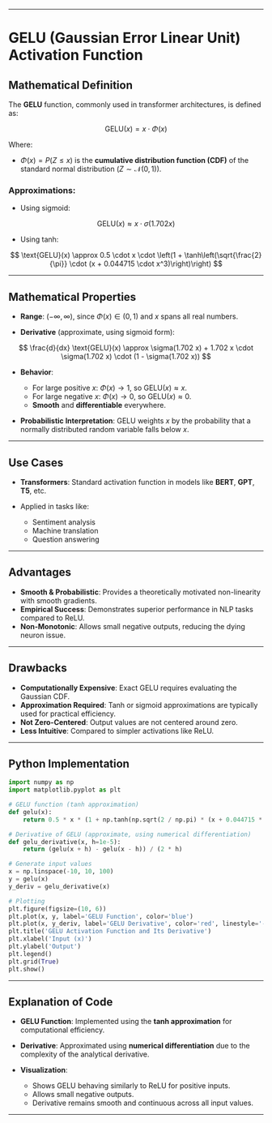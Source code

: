 

---

# GELU (Gaussian Error Linear Unit) Activation Function

## Mathematical Definition

The **GELU** function, commonly used in transformer architectures, is defined as:

$$
\text{GELU}(x) = x \cdot \Phi(x)
$$

Where:

* $\Phi(x) = P(Z \leq x)$ is the **cumulative distribution function (CDF)** of the standard normal distribution ($Z \sim \mathcal{N}(0, 1)$).

### Approximations:

* Using sigmoid:

$$
\text{GELU}(x) \approx x \cdot \sigma(1.702 x)
$$

* Using tanh:

$$
\text{GELU}(x) \approx 0.5 \cdot x \cdot \left(1 + \tanh\left(\sqrt{\frac{2}{\pi}} \cdot (x + 0.044715 \cdot x^3)\right)\right)
$$

---

## Mathematical Properties

* **Range**: $(-\infty, \infty)$, since $\Phi(x) \in (0, 1)$ and $x$ spans all real numbers.

* **Derivative** (approximate, using sigmoid form):

$$
\frac{d}{dx} \text{GELU}(x) \approx \sigma(1.702 x) + 1.702 x \cdot \sigma(1.702 x) \cdot (1 - \sigma(1.702 x))
$$

* **Behavior**:

  * For large positive $x$: $\Phi(x) \to 1$, so $\text{GELU}(x) \approx x$.
  * For large negative $x$: $\Phi(x) \to 0$, so $\text{GELU}(x) \approx 0$.
  * **Smooth** and **differentiable** everywhere.

* **Probabilistic Interpretation**: GELU weights $x$ by the probability that a normally distributed random variable falls below $x$.

---

## Use Cases

* **Transformers**: Standard activation function in models like **BERT**, **GPT**, **T5**, etc.
* Applied in tasks like:

  * Sentiment analysis
  * Machine translation
  * Question answering

---

## Advantages

* **Smooth & Probabilistic**: Provides a theoretically motivated non-linearity with smooth gradients.
* **Empirical Success**: Demonstrates superior performance in NLP tasks compared to ReLU.
* **Non-Monotonic**: Allows small negative outputs, reducing the dying neuron issue.

---

## Drawbacks

* **Computationally Expensive**: Exact GELU requires evaluating the Gaussian CDF.
* **Approximation Required**: Tanh or sigmoid approximations are typically used for practical efficiency.
* **Not Zero-Centered**: Output values are not centered around zero.
* **Less Intuitive**: Compared to simpler activations like ReLU.

---

## Python Implementation

```python
import numpy as np
import matplotlib.pyplot as plt

# GELU function (tanh approximation)
def gelu(x):
    return 0.5 * x * (1 + np.tanh(np.sqrt(2 / np.pi) * (x + 0.044715 * x**3)))

# Derivative of GELU (approximate, using numerical differentiation)
def gelu_derivative(x, h=1e-5):
    return (gelu(x + h) - gelu(x - h)) / (2 * h)

# Generate input values
x = np.linspace(-10, 10, 100)
y = gelu(x)
y_deriv = gelu_derivative(x)

# Plotting
plt.figure(figsize=(10, 6))
plt.plot(x, y, label='GELU Function', color='blue')
plt.plot(x, y_deriv, label='GELU Derivative', color='red', linestyle='--')
plt.title('GELU Activation Function and Its Derivative')
plt.xlabel('Input (x)')
plt.ylabel('Output')
plt.legend()
plt.grid(True)
plt.show()
```

---

## Explanation of Code

* **GELU Function**: Implemented using the **tanh approximation** for computational efficiency.
* **Derivative**: Approximated using **numerical differentiation** due to the complexity of the analytical derivative.
* **Visualization**:

  * Shows GELU behaving similarly to ReLU for positive inputs.
  * Allows small negative outputs.
  * Derivative remains smooth and continuous across all input values.

---


